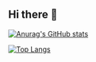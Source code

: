 ## Hi there 👋

[![Anurag's GitHub stats](https://github-readme-stats.vercel.app/api?username=Zafkiel45&show_icons=true&theme=transparent&locale=pt-br)](https://github.com/anuraghazra/github-readme-stats)

[![Top Langs](https://github-readme-stats.vercel.app/api/top-langs/?username=Zafkiel45&show_icons=true&theme-transparent)](https://github.com/anuraghazra/github-readme-stats)
